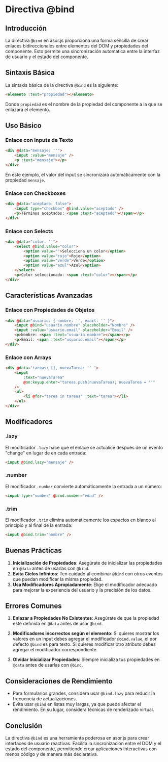 # Directiva @bind

## Introducción

La directiva `@bind` en asor.js proporciona una forma sencilla de crear enlaces bidireccionales entre elementos del DOM y propiedades del componente. Esto permite una sincronización automática entre la interfaz de usuario y el estado del componente.

## Sintaxis Básica

La sintaxis básica de la directiva `@bind` es la siguiente:

```html
<elemento :text="propiedad"></elemento>
```

Donde `propiedad` es el nombre de la propiedad del componente a la que se enlazará el elemento.

## Uso Básico

### Enlace con Inputs de Texto

```html
<div @data="mensaje: ''">
    <input :value="mensaje" />
    <p :text="mensaje"></p>
</div>
```

En este ejemplo, el valor del input se sincronizará automáticamente con la propiedad `mensaje`.

### Enlace con Checkboxes

```html
<div @data="aceptado: false">
    <input type="checkbox" @bind.value="aceptado" />
    <p>Términos aceptados: <span :text="aceptado"></span></p>
</div>
```

### Enlace con Selects

```html
<div @data="color: ''">
    <select @bind.value="color">
        <option value="">Selecciona un color</option>
        <option value="rojo">Rojo</option>
        <option value="verde">Verde</option>
        <option value="azul">Azul</option>
    </select>
    <p>Color seleccionado: <span :text="color"></span></p>
</div>
```

## Características Avanzadas

### Enlace con Propiedades de Objetos

```html
<div @data="usuario: { nombre: '', email: '' }">
    <input @bind="usuario.nombre" placeholder="Nombre" />
    <input :value="usuario.email" placeholder="Email" />
    <p>Nombre: <span :text="usuario.nombre"></span></p>
    <p>Email: <span :text="usuario.email"></span></p>
</div>
```

### Enlace con Arrays

```html
<div @data="tareas: [], nuevaTarea: '' ">
    <input
        :text="nuevaTarea"
        @on:keyup.enter="tareas.push(nuevaTarea); nuevaTarea = ''"
    />
    <ul>
        <li @for="tarea in tareas" :text="tarea"></li>
    </ul>
</div>
```

## Modificadores

### .lazy

El modificador `.lazy` hace que el enlace se actualice después de un evento "change" en lugar de en cada entrada:

```html
<input @bind.lazy="mensaje" />
```

### .number

El modificador `.number` convierte automáticamente la entrada a un número:

```html
<input type="number" @bind.number="edad" />
```

### .trim

El modificador `.trim` elimina automáticamente los espacios en blanco al principio y al final de la entrada:

```html
<input @bind.trim="nombre" />
```

## Buenas Prácticas

1. **Inicialización de Propiedades**: Asegúrate de inicializar las propiedades en `@data` antes de usarlas con `@bind`.
2. **Evita Ciclos Infinitos**: Ten cuidado al combinar `@bind` con otros eventos que puedan modificar la misma propiedad.
3. **Usa Modificadores Apropiadamente**: Elige el modificador adecuado para mejorar la experiencia del usuario y la precisión de los datos.

## Errores Comunes

1. **Enlazar a Propiedades No Existentes**:
   Asegúrate de que la propiedad esté definida en `@data` antes de usar `@bind`.

2. **Modificadores incorrectos según el elemento**:
   Si quieres mostrar los valores en un input debes agregar el modificador `@bind.value`, el por defecto `@bind` es para texto. Si quieres modificar otro atributo debes agregar el modificador correspondiente.

3. **Olvidar Inicializar Propiedades**:
   Siempre inicializa tus propiedades en `@data` antes de usarlas con `@bind`.

## Consideraciones de Rendimiento

-   Para formularios grandes, considera usar `@bind.lazy` para reducir la frecuencia de actualizaciones.
-   Evita usar `@bind` en listas muy largas, ya que puede afectar el rendimiento. En su lugar, considera técnicas de renderizado virtual.

## Conclusión

La directiva `@bind` es una herramienta poderosa en asor.js para crear interfaces de usuario reactivas. Facilita la sincronización entre el DOM y el estado del componente, permitiendo crear aplicaciones interactivas con menos código y de manera más declarativa.
